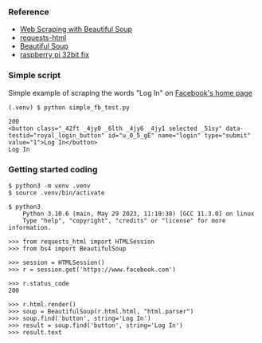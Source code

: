 ### Reference
* [Web Scraping with Beautiful Soup](https://realpython.com/beautiful-soup-web-scraper-python/)
* [requests-html](https://github.com/kennethreitz/requests-html)
* [Beautiful Soup](https://www.crummy.com/software/BeautifulSoup/bs4/doc/)
* [raspberry pi 32bit fix](https://stackoverflow.com/questions/66588194/requests-html-results-in-oserror-errno-8-exec-format-error-when-calling-html)

### Simple script
Simple example of scraping the words "Log In" on [Facebook's home page](https://www.facebook.com/)
```
(.venv) $ python simple_fb_test.py 

200
<button class="_42ft _4jy0 _6lth _4jy6 _4jy1 selected _51sy" data-testid="royal_login_button" id="u_0_5_gE" name="login" type="submit" value="1">Log In</button>
Log In

```
### Getting started coding

```
$ python3 -m venv .venv
$ source .venv/bin/activate

$ python3
    Python 3.10.6 (main, May 29 2023, 11:10:38) [GCC 11.3.0] on linux
    Type "help", "copyright", "credits" or "license" for more information.

>>> from requests_html import HTMLSession
>>> from bs4 import BeautifulSoup

>>> session = HTMLSession()
>>> r = session.get('https://www.facebook.com')

>>> r.status_code
200

>>> r.html.render()
>>> soup = BeautifulSoup(r.html.html, "html.parser")
>>> soup.find('button', string='Log In')
>>> result = soup.find('button', string='Log In')
>>> result.text
```
